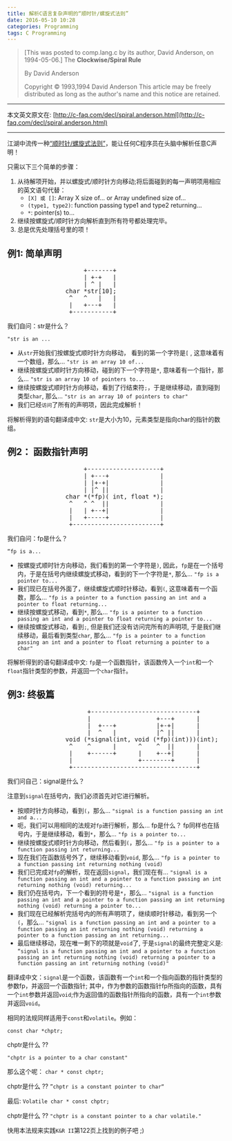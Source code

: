 ```yaml
---
title: 解析C语言复杂声明的“顺时针/螺旋式法则”
date: 2016-05-10 10:28
categories: Programming
tags: C Programming
---
```


> [This was posted to comp.lang.c by its author, David Anderson, on 1994-05-06.]
> The **Clockwise/Spiral Rule**
> 
> By David Anderson
> 
> Copyright © 1993,1994 David Anderson
> This article may be freely distributed as long as the author's name and this notice are retained.
>
---

本文英文原文在: [http://c-faq.com/decl/spiral.anderson.html](http://c-faq.com/decl/spiral.anderson.html)

---

江湖中流传一种[“顺时针/螺旋式法则”](http://c-faq.com/decl/spiral.anderson.html)，能让任何C程序员在头脑中解析任意C声明！

只需以下三个简单的步骤：

1. 从待解项开始，并以螺旋式/顺时针方向移动;将后面碰到的每一声明项用相应的英文语句代替：
    + `[X] 或 []`: Array X size of... or Array undefined size of...
    + `(type1, type2)`:  function passing type1 and type2 returning...
    + `*`: pointer(s) to...
2. 继续按螺旋式/顺时针方向解析直到所有符号都处理完毕。
3. 总是优先处理括号里的项！

## 例1: 简单声明

<pre>
                     +-------+
                     | +-+   |
                     | ^ |   |
                char *str[10];
                 ^   ^   |   |
                 |   +---+   |
                 +-----------+
</pre>

我们自问：str是什么？

`"str is an ...`

+ 从`str`开始我们按螺旋式顺时针方向移动， 看到的第一个字符是`[` , 这意味着有一个数组，那么...
    `"str is an array 10 of...`
+ 继续按螺旋式顺时针方向移动，碰到的下一个字符是`*`, 意味着有一个指针，那么...
    `"str is an array 10 of pointers to...`
+ 继续按螺旋式顺时针方向移动，看到了行结束符`;`，于是继续移动，直到碰到类型`char`, 那么...
    `"str is an array 10 of pointers to char"`
+ 我们已经`访问`了所有的声明项，因此完成解析！

将解析得到的语句翻译成中文: `str`是大小为10，元素类型是指向char的指针的数组。

## 例2： 函数指针声明

<pre>
                     +--------------------+
                     | +---+              |
                     | |+-+|              |
                     | |^ ||              |
                char *(*fp)( int, float *);
                 ^   ^ ^  ||              |
                 |   | +--+|              |
                 |   +-----+              |
                 +------------------------+
</pre>

我们自问：fp是什么？

`“fp is a...`

+ 按螺旋式顺时针方向移动，我们看到的第一个字符是`)`, 因此，`fp`是在一个括号内，于是在括号内继续螺旋式移动，看到的下一个字符是`*`, 那么...
    `"fp is a pointer to...`
+ 我们现已在括号外面了，继续螺旋式顺时针移动，看到`(`, 这意味着有一个函数，那么...
    `"fp is a pointer to a function passing an int and a pointer to float returning...`
+ 继续按螺旋式移动，看到`*`, 那么...
    `"fp is a pointer to a function passing an int and a pointer to float returning a pointer to...`
+ 继续按螺旋式移动，看到`;`, 但是我们还没有访问完所有的声明项, 于是我们继续移动，最后看到类型`char`, 那么...
    `"fp is a pointer to a function passing an int and a pointer to float returning a pointer to a char"`

将解析得到的语句翻译成中文: `fp`是一个函数指针，该函数传入一个`int`和一个`float`指针类型的参数，并返回一个`char`指针。

## 例3: 终极篇

<pre>
                      +-----------------------------+
                      |                  +---+      |
                      |  +---+           |+-+|      |
                      |  ^   |           |^ ||      |
                void (*signal(int, void (*fp)(int)))(int);
                 ^    ^      |      ^    ^  ||      |
                 |    +------+      |    +--+|      |
                 |                  +--------+      |
                 +----------------------------------+
</pre>

我们问自己：signal是什么？

注意到`signal`在括号内，我们必须首先对它进行解析。

+ 按顺时针方向移动，看到`(`，那么...
    `"signal is a function passing an int and a...`
+ 呃，我们可以用相同的法规对`fp`进行解析，那么... fp是什么？ fp同样也在括号内，于是继续移动，看到`*`，那么...
    `"fp is a pointer to...`
+ 继续按螺旋式顺时针方向移动，然后看到`(`，那么...
    `"fp is a pointer to a function passing int returning...`
+ 现在我们在函数括号外了，继续移动看到`void`, 那么...
    `"fp is a pointer to a function passing int returning nothing (void)`
+ 我们已完成对`fp`的解析，现在返回`signal`，我们现在有...
    `"signal is a function passing an int and a pointer to a function passing an int returning nothing (void) returning...`
+ 我们仍在括号内，下一个看到的符号是`*`，那么...
    `"signal is a function passing an int and a pointer to a function passing an int returning nothing (void) returning a pointer to...`
+ 我们现在已经解析完括号内的所有声明项了，继续顺时针移动，看到另一个`(`，那么...
    `"signal is a function passing an int and a pointer to a function passing an int returning nothing (void) returning a pointer to a function passing an int returning...`
+ 最后继续移动，现在唯一剩下的项就是`void`了, 于是`signal`的最终完整定义是:
    `“signal is a function passing an int and a pointer to a function passing an int returning nothing (void) returning a pointer to a function passing an int returning nothing (void)"`

翻译成中文：`signal`是一个函数，该函数有一个`int`和一个指向函数的指针类型的参数fp，并返回一个函数指针; 其中，作为参数的函数指针fp所指向的函数，具有一个`int`参数并返回`void`;作为返回值的函数指针所指向的函数，具有一个`int`参数并返回`void`。

相同的法规同样适用于`const`和`volatile`。例如：

`const char *chptr;`

chptr是什么 ??

`"chptr is a pointer to a char constant"`

那么这个呢： `char * const chptr;`

chptr是什么 ??
`”chptr is a constant pointer to char“`

最后: `Volatile char * const chptr;`

chptr是什么 ??
`"chptr is a constant pointer to a char volatile."`

快用本法规来实践`K&R II`第122页上找到的例子吧 ;)
